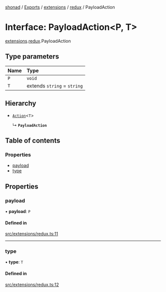 [shonad](../README.md) / [Exports](../modules.md) / [extensions](../modules/extensions.md) / [redux](../modules/extensions.redux.md) / PayloadAction

# Interface: PayloadAction<P, T\>

[extensions](../modules/extensions.md).[redux](../modules/extensions.redux.md).PayloadAction

## Type parameters

| Name | Type |
| :------ | :------ |
| `P` | `void` |
| `T` | extends `string` = `string` |

## Hierarchy

- [`Action`](extensions.redux.Action.md)<`T`\>

  ↳ **`PayloadAction`**

## Table of contents

### Properties

- [payload](extensions.redux.PayloadAction.md#payload)
- [type](extensions.redux.PayloadAction.md#type)

## Properties

### payload

• **payload**: `P`

#### Defined in

[src/extensions/redux.ts:11](https://github.com/jonlaing/shonad/blob/768c318/src/extensions/redux.ts#L11)

___

### type

• **type**: `T`

#### Defined in

[src/extensions/redux.ts:12](https://github.com/jonlaing/shonad/blob/768c318/src/extensions/redux.ts#L12)

